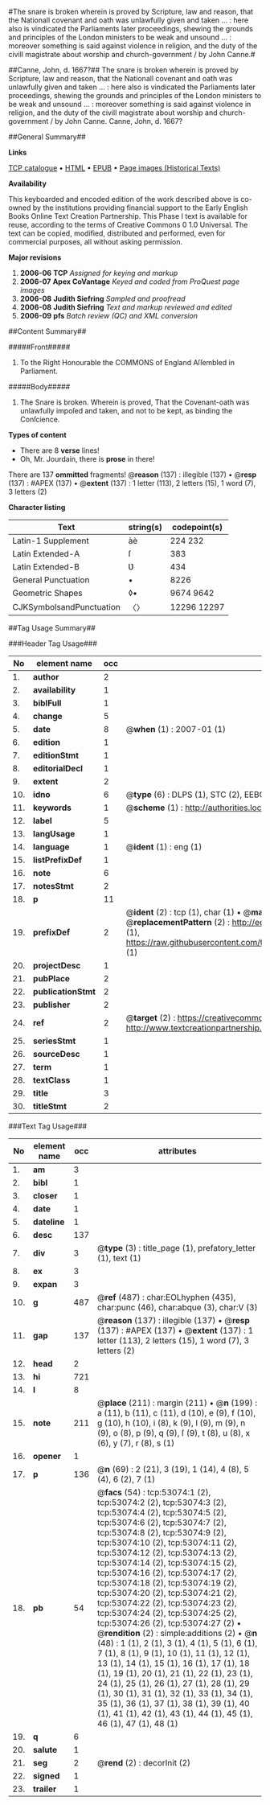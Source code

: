 #The snare is broken wherein is proved by Scripture, law and reason, that the Nationall covenant and oath was unlawfully given and taken ... : here also is vindicated the Parliaments later proceedings, shewing the grounds and principles of the London ministers to be weak and unsound ... : moreover something is said against violence in religion, and the duty of the civill magistrate about worship and church-government / by John Canne.#

##Canne, John, d. 1667?##
The snare is broken wherein is proved by Scripture, law and reason, that the Nationall covenant and oath was unlawfully given and taken ... : here also is vindicated the Parliaments later proceedings, shewing the grounds and principles of the London ministers to be weak and unsound ... : moreover something is said against violence in religion, and the duty of the civill magistrate about worship and church-government / by John Canne.
Canne, John, d. 1667?

##General Summary##

**Links**

[TCP catalogue](http://www.ota.ox.ac.uk/tcp/)  • 
[HTML](http://tei.it.ox.ac.uk/tcp/Texts-HTML/free/A33/A33241.html)  • 
[EPUB](http://tei.it.ox.ac.uk/tcp/Texts-EPUB/free/A33/A33241.epub) • 
[Page images (Historical Texts)](https://data.historicaltexts.jisc.ac.uk/view?pubId=eebo-12044346e&pageId=eebo-12044346e-53074-1)

**Availability**

This keyboarded and encoded edition of the
	       work described above is co-owned by the institutions
	       providing financial support to the Early English Books
	       Online Text Creation Partnership. This Phase I text is
	       available for reuse, according to the terms of Creative
	       Commons 0 1.0 Universal. The text can be copied,
	       modified, distributed and performed, even for
	       commercial purposes, all without asking permission.

**Major revisions**

1. __2006-06__ __TCP__ *Assigned for keying and markup*
1. __2006-07__ __Apex CoVantage__ *Keyed and coded from ProQuest page images*
1. __2006-08__ __Judith Siefring__ *Sampled and proofread*
1. __2006-08__ __Judith Siefring__ *Text and markup reviewed and edited*
1. __2006-09__ __pfs__ *Batch review (QC) and XML conversion*

##Content Summary##

#####Front#####

1. To the Right Honourable the COMMONS of England Aſſembled in Parliament.

#####Body#####

1. The Snare is broken. Wherein is proved, That the Covenant-oath was unlawfully impoſed and taken, and not to be kept, as binding the Conſcience.

**Types of content**

  * There are 8 **verse** lines!
  * Oh, Mr. Jourdain, there is **prose** in there!

There are 137 **ommitted** fragments! 
 @__reason__ (137) : illegible (137)  •  @__resp__ (137) : #APEX (137)  •  @__extent__ (137) : 1 letter (113), 2 letters (15), 1 word (7), 3 letters (2)

**Character listing**


|Text|string(s)|codepoint(s)|
|---|---|---|
|Latin-1 Supplement|àè|224 232|
|Latin Extended-A|ſ|383|
|Latin Extended-B|Ʋ|434|
|General Punctuation|•|8226|
|Geometric Shapes|◊▪|9674 9642|
|CJKSymbolsandPunctuation|〈〉|12296 12297|

##Tag Usage Summary##

###Header Tag Usage###

|No|element name|occ|attributes|
|---|---|---|---|
|1.|__author__|2||
|2.|__availability__|1||
|3.|__biblFull__|1||
|4.|__change__|5||
|5.|__date__|8| @__when__ (1) : 2007-01 (1)|
|6.|__edition__|1||
|7.|__editionStmt__|1||
|8.|__editorialDecl__|1||
|9.|__extent__|2||
|10.|__idno__|6| @__type__ (6) : DLPS (1), STC (2), EEBO-CITATION (1), OCLC (1), VID (1)|
|11.|__keywords__|1| @__scheme__ (1) : http://authorities.loc.gov/ (1)|
|12.|__label__|5||
|13.|__langUsage__|1||
|14.|__language__|1| @__ident__ (1) : eng (1)|
|15.|__listPrefixDef__|1||
|16.|__note__|6||
|17.|__notesStmt__|2||
|18.|__p__|11||
|19.|__prefixDef__|2| @__ident__ (2) : tcp (1), char (1)  •  @__matchPattern__ (2) : ([0-9\-]+):([0-9IVX]+) (1), (.+) (1)  •  @__replacementPattern__ (2) : http://eebo.chadwyck.com/downloadtiff?vid=$1&page=$2 (1), https://raw.githubusercontent.com/textcreationpartnership/Texts/master/tcpchars.xml#$1 (1)|
|20.|__projectDesc__|1||
|21.|__pubPlace__|2||
|22.|__publicationStmt__|2||
|23.|__publisher__|2||
|24.|__ref__|2| @__target__ (2) : https://creativecommons.org/publicdomain/zero/1.0/ (1), http://www.textcreationpartnership.org/docs/. (1)|
|25.|__seriesStmt__|1||
|26.|__sourceDesc__|1||
|27.|__term__|1||
|28.|__textClass__|1||
|29.|__title__|3||
|30.|__titleStmt__|2||


###Text Tag Usage###

|No|element name|occ|attributes|
|---|---|---|---|
|1.|__am__|3||
|2.|__bibl__|1||
|3.|__closer__|1||
|4.|__date__|1||
|5.|__dateline__|1||
|6.|__desc__|137||
|7.|__div__|3| @__type__ (3) : title_page (1), prefatory_letter (1), text (1)|
|8.|__ex__|3||
|9.|__expan__|3||
|10.|__g__|487| @__ref__ (487) : char:EOLhyphen (435), char:punc (46), char:abque (3), char:V (3)|
|11.|__gap__|137| @__reason__ (137) : illegible (137)  •  @__resp__ (137) : #APEX (137)  •  @__extent__ (137) : 1 letter (113), 2 letters (15), 1 word (7), 3 letters (2)|
|12.|__head__|2||
|13.|__hi__|721||
|14.|__l__|8||
|15.|__note__|211| @__place__ (211) : margin (211)  •  @__n__ (199) : a (11), b (11), c (11), d (10), e (9), f (10), g (10), h (10), i (8), k (9), l (9), m (9), n (9), o (8), p (9), q (9), ſ (9), t (8), u (8), x (6), y (7), r (8), s (1)|
|16.|__opener__|1||
|17.|__p__|136| @__n__ (69) : 2 (21), 3 (19), 1 (14), 4 (8), 5 (4), 6 (2), 7 (1)|
|18.|__pb__|54| @__facs__ (54) : tcp:53074:1 (2), tcp:53074:2 (2), tcp:53074:3 (2), tcp:53074:4 (2), tcp:53074:5 (2), tcp:53074:6 (2), tcp:53074:7 (2), tcp:53074:8 (2), tcp:53074:9 (2), tcp:53074:10 (2), tcp:53074:11 (2), tcp:53074:12 (2), tcp:53074:13 (2), tcp:53074:14 (2), tcp:53074:15 (2), tcp:53074:16 (2), tcp:53074:17 (2), tcp:53074:18 (2), tcp:53074:19 (2), tcp:53074:20 (2), tcp:53074:21 (2), tcp:53074:22 (2), tcp:53074:23 (2), tcp:53074:24 (2), tcp:53074:25 (2), tcp:53074:26 (2), tcp:53074:27 (2)  •  @__rendition__ (2) : simple:additions (2)  •  @__n__ (48) : 1 (1), 2 (1), 3 (1), 4 (1), 5 (1), 6 (1), 7 (1), 8 (1), 9 (1), 10 (1), 11 (1), 12 (1), 13 (1), 14 (1), 15 (1), 16 (1), 17 (1), 18 (1), 19 (1), 20 (1), 21 (1), 22 (1), 23 (1), 24 (1), 25 (1), 26 (1), 27 (1), 28 (1), 29 (1), 30 (1), 31 (1), 32 (1), 33 (1), 34 (1), 35 (1), 36 (1), 37 (1), 38 (1), 39 (1), 40 (1), 41 (1), 42 (1), 43 (1), 44 (1), 45 (1), 46 (1), 47 (1), 48 (1)|
|19.|__q__|6||
|20.|__salute__|1||
|21.|__seg__|2| @__rend__ (2) : decorInit (2)|
|22.|__signed__|1||
|23.|__trailer__|1||
